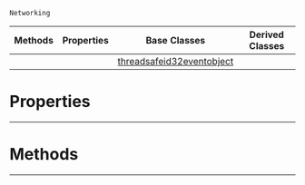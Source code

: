  `Networking`

|Methods|Properties|Base Classes|Derived Classes|
|---|---|---|---|
| | |[threadsafeid32eventobject](https://github.com/PlasmaEngine/PlasmaDocs/blob/master/code_reference/class_reference/threadsafeid32eventobject.markdown)| |


 #  Properties


---  
 #  Methods


---  
 

 